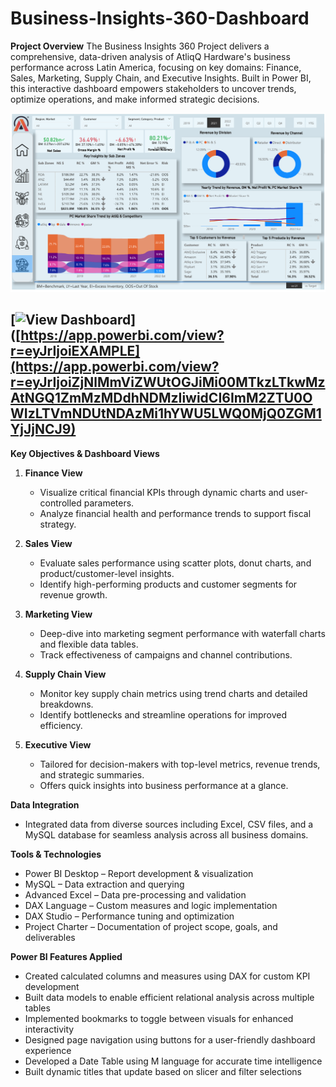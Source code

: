 # Business-Insights-360-Dashboard
**Project Overview**
The Business Insights 360 Project delivers a comprehensive, data-driven analysis of AtliqQ Hardware's business performance across Latin America, focusing on key domains: Finance, Sales, Marketing, Supply Chain, and Executive Insights. Built in Power BI, this interactive dashboard empowers stakeholders to uncover trends, optimize operations, and make informed strategic decisions.

![](business_insights.png)

## [![View Dashboard](https://img.shields.io/badge/PowerBI-Live_Dashboard-yellow?style=for-the-badge&logo=powerbi)]([https://app.powerbi.com/view?r=eyJrIjoiEXAMPLE](https://app.powerbi.com/view?r=eyJrIjoiZjNlMmViZWUtOGJiMi00MTkzLTkwMzAtNGQ1ZmMzMDdhNDMzIiwidCI6ImM2ZTU0OWIzLTVmNDUtNDAzMi1hYWU5LWQ0MjQ0ZGM1YjJjNCJ9)

**Key Objectives & Dashboard Views**

1. **Finance View**
    - Visualize critical financial KPIs through dynamic charts and user-controlled parameters.
    - Analyze financial health and performance trends to support fiscal strategy.

2. **Sales View**
    - Evaluate sales performance using scatter plots, donut charts, and product/customer-level insights.
    - Identify high-performing products and customer segments for revenue growth.

3. **Marketing View**
    - Deep-dive into marketing segment performance with waterfall charts and flexible data tables.
    - Track effectiveness of campaigns and channel contributions.

4. **Supply Chain View**
    -	Monitor key supply chain metrics using trend charts and detailed breakdowns.
    - Identify bottlenecks and streamline operations for improved efficiency.

5. **Executive View**
    - Tailored for decision-makers with top-level metrics, revenue trends, and strategic summaries.
    - Offers quick insights into business performance at a glance.

**Data Integration**

   - Integrated data from diverse sources including Excel, CSV files, and a MySQL database for seamless analysis across all business domains.
    
**Tools & Technologies**
- Power BI Desktop – Report development & visualization
- MySQL – Data extraction and querying
- Advanced Excel – Data pre-processing and validation
- DAX Language – Custom measures and logic implementation
- DAX Studio – Performance tuning and optimization
- Project Charter – Documentation of project scope, goals, and deliverables

**Power BI Features Applied**
- Created calculated columns and measures using DAX for custom KPI development
- Built data models to enable efficient relational analysis across multiple tables
- Implemented bookmarks to toggle between visuals for enhanced interactivity
- Designed page navigation using buttons for a user-friendly dashboard experience
- Developed a Date Table using M language for accurate time intelligence
- Built dynamic titles that update based on slicer and filter selections

